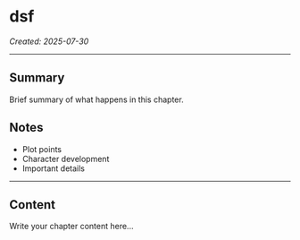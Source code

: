 # dsf

*Created: 2025-07-30*

---

## Summary
Brief summary of what happens in this chapter.

## Notes
- Plot points
- Character development
- Important details

---

## Content

Write your chapter content here...


